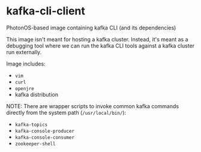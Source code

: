 # kafka-cli-client
PhotonOS-based image containing kafka CLI (and its dependencies)

This image isn't meant for hosting a kafka cluster. Instead, it's
meant as a debugging tool where we can run the kafka CLI tools against
a kafka cluster run externally.

Image includes:
* `vim`
* `curl`
* `openjre`
* kafka distribution

NOTE: There are wrapper scripts to invoke common kafka commands
directly from the system path (`/usr/local/bin/`):
* `kafka-topics`
* `kafka-console-producer`
* `kafka-console-consumer`
* `zookeeper-shell`

